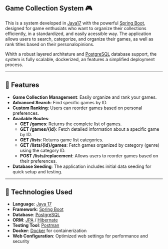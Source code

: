 ## Game Collection System 🎮

This is a system developed in [Java17](https://www.oracle.com/java/technologies/javase-downloads.html) with the powerful [Spring Boot](https://spring.io/projects/spring-boot), designed for game enthusiats who want to organize their collections efficiently, in a standardized, and easily acessible way. The application allows users to search, categorize, and organize their games, as well as rank titles based on their personalopinions.

Whith a robust layered architeture and [PostgreSQL](https://www.postgresql.org/) database support, the system is fully scalable, dockerized, an features a simplified deployment process.

---

## 📝 Features

- **Game Collection Management**: Easily organize and rank your games.  
- **Advanced Search**: Find specific games by ID.  
- **Custom Ranking**: Users can reorder games based on personal preferences.  
- **Available Routes**:  
  - **GET /games**: Returns the complete list of games.  
  - **GET /games/{id}**: Fetch detailed information about a specific game by ID.  
  - **GET /lists**: Returns game list categories.  
  - **GET /lists/{id}/games**: Fetch games organized by category (genre) using the category ID.  
  - **POST /lists/replacement**: Allows users to reorder games based on their preferences.  
- **Database Seeding**: The application includes initial data seeding for quick setup and testing.  

---

## 🚀 Technologies Used

- **Language**: [Java 17](https://www.oracle.com/java/technologies/javase-downloads.html)  
- **Framework**: [Spring Boot](https://spring.io/projects/spring-boot)  
- **Database**: [PostgreSQL](https://www.postgresql.org/)  
- **ORM**: [JPA](https://jakarta.ee/specifications/persistence/3.0/) / [Hibernate](https://hibernate.org/)  
- **Testing Tool**: [Postman](https://www.postman.com/)  
- **Docker**: [Docker](https://www.docker.com/) for containerization  
- **Web Configuration**: Optimized web settings for performance and security  


